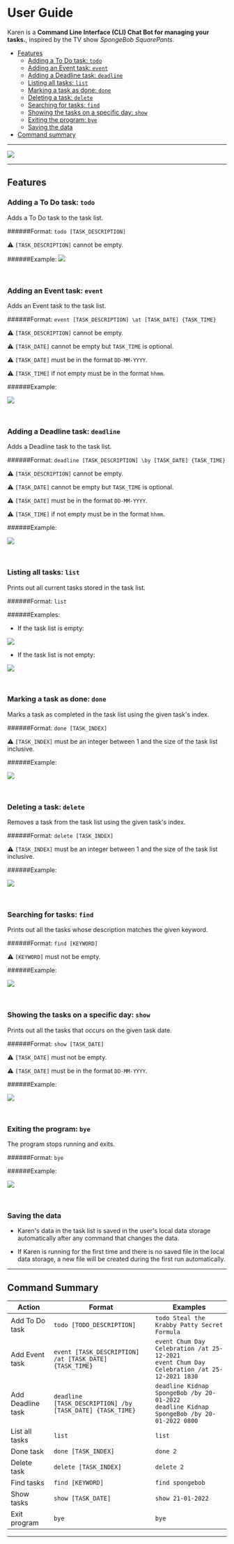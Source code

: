 # User Guide
Karen is a **Command Line Interface (CLI) Chat Bot for managing your tasks.**, inspired by the TV show _SpongeBob 
SquarePants_.

- [Features](#features)
    - [Adding a To Do task: `todo`](#todo)
    - [Adding an Event task: `event`](#event)
    - [Adding a Deadline task: `deadline`](#deadline)
    - [Listing all tasks: `list`](#list)
    - [Marking a task as done: `done`](#done)
    - [Deleting a task: `delete`](#delete)
    - [Searching for tasks: `find`](#find)
    - [Showing the tasks on a specific day: `show`](#show)
    - [Exiting the program: `bye`](#exit)
    - [Saving the data](#save)
- [Command summary](#summary)

--------------------------------------------------------------------------------------------------------------------

![](images/karen1.png)

--------------------------------------------------------------------------------------------------------------------

## <a name="features"></a>Features


###  <a name="todo"></a>Adding a To Do task: `todo`

Adds a To Do task to the task list.

######Format: `todo [TASK_DESCRIPTION]`

:warning: `[TASK_DESCRIPTION]` cannot be empty.

######Example: 
![](images/karen2.png)

<br />

###  <a name="event"></a>Adding an Event task: `event`

Adds an Event task to the task list.

######Format: `event [TASK_DESCRIPTION] \at [TASK_DATE] {TASK_TIME}`

:warning: `[TASK_DESCRIPTION]` cannot be empty.

:warning: `[TASK_DATE]` cannot be empty but `TASK_TIME` is optional.

:warning: `[TASK_DATE]` must be in the format `DD-MM-YYYY`.

:warning: `[TASK_TIME]` if not empty must be in the format `hhmm`.

######Example:

![](images/karen3.png)

<br />

###  <a name="deadline"></a> Adding a Deadline task: `deadline`

Adds a Deadline task to the task list.

######Format: `deadline [TASK_DESCRIPTION] \by [TASK_DATE] {TASK_TIME}`

:warning: `[TASK_DESCRIPTION]` cannot be empty.

:warning: `[TASK_DATE]` cannot be empty but `TASK_TIME` is optional.

:warning: `[TASK_DATE]` must be in the format `DD-MM-YYYY`.

:warning: `[TASK_TIME]` if not empty must be in the format `hhmm`.

######Example:

![](images/karen4.png)

<br />


###  <a name="list"></a>Listing all tasks: `list`
Prints out all current tasks stored in the task list.

######Format: `list`

######Examples:

* If the task list is empty:

![](images/karen5.png)

* If the task list is not empty:

![](images/karen6.png)

<br />

###  <a name="done"></a>Marking a task as done: `done`
Marks a task as completed in the task list using the given task's index.

######Format: `done [TASK_INDEX]`

:warning: `[TASK_INDEX]` must be an integer between 1 and the size of the task list inclusive.


######Example:

![](images/karen7.png)

<br />

###  <a name="delete"></a>Deleting a task: `delete`
Removes a task from the task list using the given task's index.

######Format: `delete [TASK_INDEX]`

:warning: `[TASK_INDEX]` must be an integer between 1 and the size of the task list inclusive.


######Example:

![](images/karen8.png)

<br />

###  <a name="find"></a>Searching for tasks: `find`
Prints out all the tasks whose description matches the given keyword.

######Format: `find [KEYWORD]`

:warning: `[KEYWORD]` must not be empty.

######Example:

![](images/karen9.png)

<br />

###  <a name="show"></a>Showing the tasks on a specific day: `show`
Prints out all the tasks that occurs on the given task date.

######Format: `show [TASK_DATE]`

:warning: `[TASK_DATE]` must not be empty.

:warning: `[TASK_DATE]` must be in the format `DD-MM-YYYY`.

######Example:

![](images/karen10.png)

<br />

###  <a name="bye"></a>Exiting the program: `bye`
The program stops running and exits.

######Format: `bye`

######Example:

![](images/karen11.png)

<br />

###  <a name="save"></a>Saving the data
- Karen's data in the task list is saved in the user's local data storage automatically after any command that changes the data. 

- If Karen is running for the first time and there is no saved file in the local data
storage, a new file will be created during the first run automatically.

--------------------------------------------------------------------------------------------------------------------


## <a name="summary"></a>Command Summary

Action | Format | Examples
--------|------------|---------
Add To Do task | `todo [TODO_DESCRIPTION]` | `todo Steal the Krabby Patty Secret Formula`
Add Event task | `event [TASK_DESCRIPTION] /at [TASK_DATE] {TASK_TIME}`| `event Chum Day Celebration /at 25-12-2021` <br /> `event Chum Day Celebration /at 25-12-2021 1830`
Add Deadline task | `deadline [TASK_DESCRIPTION] /by [TASK_DATE] {TASK_TIME}`| `deadline Kidnap SpongeBob /by 20-01-2022` <br /> `deadline Kidnap SpongeBob /by 20-01-2022 0800`
List all tasks| `list` | `list`
Done task | `done [TASK_INDEX]`|`done 2`
Delete task | `delete [TASK_INDEX]`| `delete 2`
Find tasks | `find [KEYWORD]`| `find spongebob`
Show tasks | `show [TASK_DATE]` | `show 21-01-2022`
Exit program | `bye` | `bye`

--------------------------------------------------------------------------------------------------------------------

